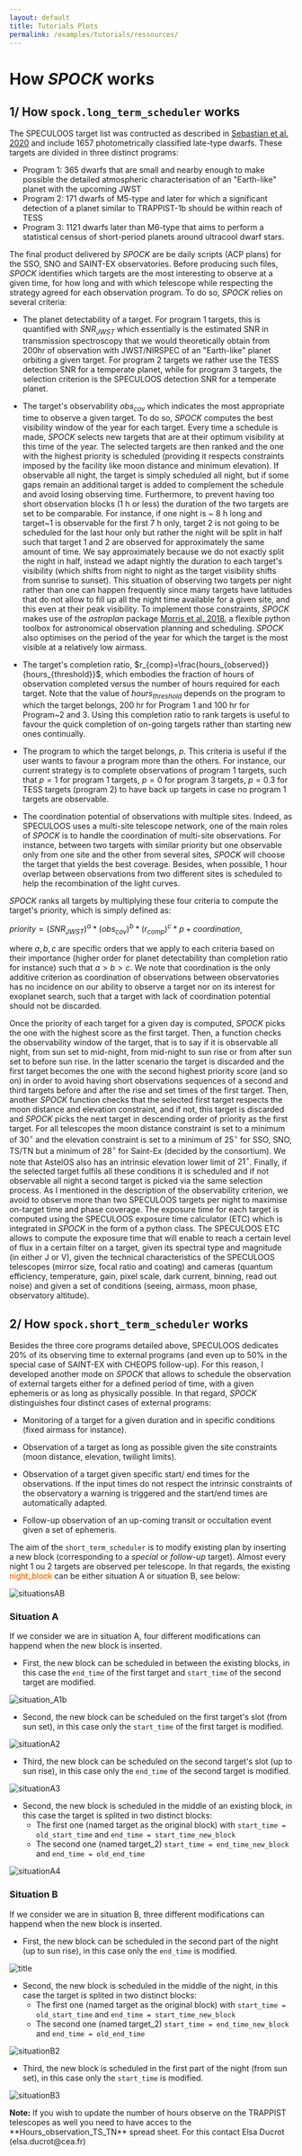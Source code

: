 ```yaml
---
layout: default
title: Tutorials Plots
permalink: /examples/tutorials/ressources/
---
```



# How *SPOCK* works


## 1/ How `spock.long_term_scheduler` works

The SPECULOOS target list was contructed as described in [Sebastian et al. 2020](http://arxiv.org/abs/2011.02069) and include 1657 photometrically classified late-type dwarfs. These targets are divided in three distinct programs:
* Program 1: 365 dwarfs that are small and nearby enough to make possible the detailed atmospheric characterisation of an "Earth-like" planet with the upcoming JWST
* Program 2: 171 dwarfs of M5-type and later for which a significant detection of a planet similar to TRAPPIST-1b should be within reach of TESS
* Program 3: 1121 dwarfs later than M6-type that aims to perform a statistical census of short-period planets around ultracool dwarf stars.

The final product delivered by *SPOCK* are be daily scripts (ACP plans) for the SSO, SNO and SAINT-EX observatories. Before producing such files, *SPOCK* identifies which targets are the most interesting to observe at a given time, for how long and with which telescope while respecting the strategy agreed for each observation program. To do so, *SPOCK* relies on several criteria:

* The planet detectability of a target. For program 1 targets, this is quantified with $SNR_{JWST}$ which essentially is the estimated SNR in transmission spectroscopy that we would theoretically obtain from 200hr of observation with JWST/NIRSPEC of an "Earth-like" planet orbiting a given target. For program 2 targets we rather use the TESS detection SNR for a temperate planet, while for program 3 targets, the selection criterion is the SPECULOOS detection SNR for a temperate planet.

* The target's observability $obs_{cov}$ which indicates the most appropriate time to observe a given target. To do so, *SPOCK* computes the best visibility window of the year for each target. Every time a schedule is made, *SPOCK* selects new targets that are at their optimum visibility at this time of the year. The selected targets are then ranked and the one with the highest priority is scheduled (providing it respects constraints imposed by the facility like moon distance and minimum elevation). If observable all night, the target is simply scheduled all night, but if some gaps remain an additional target is added to complement the schedule and avoid losing observing time. Furthermore, to prevent having too short observation blocks (1 h or less) the duration of the two targets are set to be comparable. For instance, if one night is ~ 8 h long and target~1 is observable for the first 7 h only, target 2 is not going to be scheduled for the last hour only but rather the night will be split in half such that target 1 and 2 are observed for approximately the same amount of time. We say approximately because we do not exactly split the night in half, instead we adapt nightly the duration to each target's visibility (which shifts from night to night as the target visibility shifts from sunrise to sunset). This situation of observing two targets per night rather than one can happen frequently since many targets have latitudes that do not allow to fill up all the night time available for a given site, and this even at their peak visibility. To implement those constraints, *SPOCK* makes use of the *astroplan* package [Morris et al. 2018](http://arxiv.org/abs/1712.09631), a flexible python toolbox for astronomical observation planning and scheduling. *SPOCK* also optimises on the period of the year for which the target is the most visible at a relatively low airmass.
* The target's completion ratio, $r_{comp}=\frac{hours_{observed}}{hours_{threshold}}$, which embodies the fraction of hours of observation completed versus the number of hours required for each target. Note that the value of $hours_{threshold}$ depends on the program to which the target belongs, 200 hr for Program 1 and 100 hr for Program~2 and 3. Using this completion ratio to rank targets is useful to favour the quick completion of on-going targets rather than starting new ones continually.
* The program to which the target belongs, $p$. This criteria is useful if the user wants to favour a program more than the others. For instance, our current strategy is to complete observations of program 1 targets, such that $p=1$ for program 1 targets,  $p=0$ for program 3 targets, $p=0.3$ for TESS targets (program 2) to have back up targets in case no program 1 targets are observable.
* The coordination potential of observations with multiple sites. Indeed, as SPECULOOS uses a multi-site telescope network, one of the main roles of *SPOCK* is to handle the coordination of multi-site observations. For instance, between two targets with similar priority but one observable only from one site and the other from several sites, *SPOCK* will choose the target that yields the best coverage. Besides, when possible, 1 hour overlap between observations from two different sites is scheduled to help the recombination of the light curves.




*SPOCK* ranks all targets by multiplying these four criteria to compute the target's priority, which is simply defined as:

$priority = (SNR_{JWST})^{a} * (obs_{cov})^{b} * (r_{comp})^{c} * p + coordination$,

where $a, b, c$ are specific orders that we apply to each criteria based on their importance (higher order for planet detectability than completion ratio for instance) such that $a>b>c$. We note that coordination is the only additive criterion as coordination of observations between observatories has no incidence on our ability to observe a target nor on its interest for exoplanet search, such that a target with lack of coordination potential should not be discarded.


Once the priority of each target for a given day is computed, *SPOCK* picks the one with the highest score as the first target. Then, a function checks the observability window of the target, that is to say if it is observable all night, from sun set to mid-night, from mid-night to sun rise or from after sun set to before sun rise. In the latter scenario the target is discarded and the first target becomes the one with the second highest priority score (and so on) in order to avoid having short observations sequences of a second and third targets before and after the rise and set times of the first target. Then, another *SPOCK* function checks that the selected first target respects the moon distance and elevation constraint, and if not, this target is discarded and *SPOCK* picks the next target in descending order of priority as the first target. For all telescopes the moon distance constraint is set to a minimum of $30^{\circ}$ and the elevation constraint is set to a minimum of $25^{\circ}$ for SSO, SNO, TS/TN but a minimum of $28^{\circ}$ for Saint-Ex (decided by the consortium). We note that AstelOS also has an intrinsic elevation lower limit of $21^{\circ}$. Finally, if the selected target fulfils all these conditions it is scheduled and if not observable all night a second target is picked via the same selection process. As I mentioned in the description of the observability criterion, we avoid to observe more than two SPECULOOS targets per night to maximise on-target time and phase coverage. The exposure time for each target is computed using the SPECULOOS exposure time calculator (ETC) which is integrated in *SPOCK* in the form of a python class. The SPECULOOS ETC allows to compute the exposure time that will enable to reach a certain level of flux in a certain filter on a target, given its spectral type and magnitude (in either J or V), given the technical characteristics of the SPECULOOS telescopes (mirror size, focal ratio and coating) and cameras (quantum efficiency, temperature, gain, pixel scale, dark current, binning, read out noise) and given a set of conditions (seeing, airmass, moon phase, observatory altitude).

## 2/ How `spock.short_term_scheduler` works

Besides the three core programs detailed above, SPECULOOS dedicates 20\% of its observing time to external programs (and even up to 50\% in the special case of SAINT-EX with CHEOPS follow-up). For this reason, I developed another mode on *SPOCK* that allows to schedule the observation of external targets either for a defined period of time, with a given ephemeris or as long as physically possible. In that regard, *SPOCK* distinguishes four distinct cases of external programs: 

* Monitoring of a target for a given duration and in specific conditions (fixed airmass for instance). 

* Observation of a target as long as possible given the site constraints (moon distance, elevation, twilight limits). 

* Observation of a target given specific start/ end times for the observations. If the input times do not respect the intrinsic constraints of the observatory a warning is triggered and the start/end times are automatically adapted. 

* Follow-up observation of an up-coming transit or occultation event given a set of ephemeris. 



The aim of the `short_term_scheduler` is to modify existing plan by inserting a new block (corresponding to a *special* or *follow-up* target). Almost every night 1 ou 2 targets are observed per telescope. In that regards, the existing <span style="background-color:lightyellow"><font color='orangered'> night_block </font></span>  can be either situation A or situation B, see below:

![situationsAB](situations_AB.png)

### Situation A

If we consider we are in situation A, four different modifications can happend when the new block is inserted. 

* First, the new block can be scheduled in between the existing blocks, in this case the `end_time` of the first target and `start_time` of the second target are modified.

![situation_A1b](situation_A1b.png)

* Second, the new block can be scheduled on the first target's slot (from sun set), in this case only the `start_time` of the first target is modified.

![situationA2](situation_A2.png)

* Third, the new block can be scheduled on the second target's slot (up to sun rise), in this case only the `end_time` of the second target is modified.

![situationA3](situation_A3.png)

* Second, the new block is scheduled in the middle of an existing block, in this case the target is splited in two distinct blocks:
    * The first one (named target as the original block) with `start_time = old_start_time` and `end_time = start_time_new_block` 
    * The second one (named target_2) `start_time = end_time_new_block` and `end_time = old_end_time` 

![situationA4](situation_A4b.png)

### Situation B

If we consider we are in situation B, three different modifications can happend when the new block is inserted. 

* First, the new block can be scheduled in the second part of the night (up to sun rise), in this case only the `end_time` is modified.

![title](situation_B1.png)

* Second, the new block is scheduled in the middle of the night, in this case the target is splited in two distinct blocks:
    * The first one (named target as the original block)  with `start_time = old_start_time` and `end_time = start_time_new_block` 
    * The second one (named target_2) `start_time = end_time_new_block` and `end_time = old_end_time` 

![situationB2](situation_B2.png)

* Third, the new block is scheduled in the first part of the night (from sun set), in this case only the `start_time` is modified.

![situationB3](situation_B3.png)


<div class="alert alert-info">
<strong>Note:</strong>  If you wish to update the number of hours observe on the TRAPPIST telescopes as well you need to have acces to the **Hours_observation_TS_TN** spread sheet. For this contact Elsa Ducrot (elsa.ducrot@cea.fr)
    
</div>